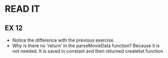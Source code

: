 # READ IT
## EX 12
* Notice the difference with the previous exercise.
* Why is there no 'return' in the parseMovieData function?
  Because it is not needed. It is saved in constant and then returned createlist function
